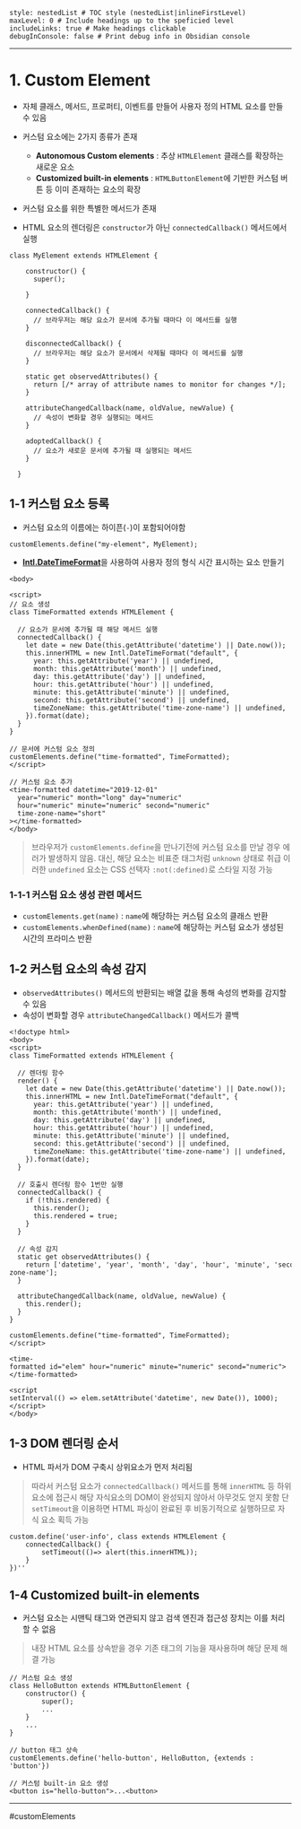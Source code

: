 ```table-of-contents
style: nestedList # TOC style (nestedList|inlineFirstLevel)
maxLevel: 0 # Include headings up to the speficied level
includeLinks: true # Make headings clickable
debugInConsole: false # Print debug info in Obsidian console
```
---
# 1. Custom Element
- 자체 클래스, 메서드, 프로퍼티, 이벤트를 만들어 사용자 정의 HTML 요소를 만들 수 있음
- 커스텀 요소에는 2가지 종류가 존재
	- **Autonomous Custom elements** : 추상 `HTMLElement` 클래스를 확장하는 새로운 요소
	- **Customized built-in elements** : `HTMLButtonElement`에 기반한 커스텀 버튼 등 이미 존재하는 요소의 확장

- 커스텀 요소를 위한 특별한 메서드가 존재
- HTML 요소의 렌더링은 `constructor`가 아닌 `connectedCallback()` 메서드에서 실행

```
class MyElement extends HTMLElement {

    constructor() {
      super();
      
    }

    connectedCallback() {
	  // 브라우저는 해당 요소가 문서에 추가될 때마다 이 메서드를 실행
    }

    disconnectedCallback() {
      // 브라우저는 해당 요소가 문서에서 삭제될 때마다 이 메서드를 실행
    }

    static get observedAttributes() {
      return [/* array of attribute names to monitor for changes */];
    }

    attributeChangedCallback(name, oldValue, newValue) {
	  // 속성이 변화할 경우 실행되는 메서드
    }

    adoptedCallback() {
      // 요소가 새로운 문서에 추가될 때 실행되는 메서드
    }

  }
```

## 1-1 커스텀 요소 등록

- 커스텀 요소의 이름에는 하이픈(`-`)이 포함되어야함

```
customElements.define("my-element", MyElement);
```

- [**Intl.DateTimeFormat**](https://developer.mozilla.org/en-US/docs/Web/JavaScript/Reference/Global_Objects/DateTimeFormat)을 사용하여 사용자 정의 형식 시간 표시하는 요소 만들기

```
<body>

<script>
// 요소 생성
class TimeFormatted extends HTMLElement {

  // 요소가 문서에 추가될 때 해당 메서드 실행
  connectedCallback() {
    let date = new Date(this.getAttribute('datetime') || Date.now());
    this.innerHTML = new Intl.DateTimeFormat("default", {
      year: this.getAttribute('year') || undefined,
      month: this.getAttribute('month') || undefined,
      day: this.getAttribute('day') || undefined,
      hour: this.getAttribute('hour') || undefined,
      minute: this.getAttribute('minute') || undefined,
      second: this.getAttribute('second') || undefined,
      timeZoneName: this.getAttribute('time-zone-name') || undefined,
    }).format(date);
  }
}

// 문서에 커스텀 요소 정의
customElements.define("time-formatted", TimeFormatted); 
</script>

// 커스텀 요소 추가
<time-formatted datetime="2019-12-01"
  year="numeric" month="long" day="numeric"
  hour="numeric" minute="numeric" second="numeric"
  time-zone-name="short"
></time-formatted>
</body>
```

> 브라우저가 `customElements.define`을 만나기전에 커스텀 요소를 만날 경우
> 에러가 발생하지 않음. 대신, 해당 요소는 비표준 태그처럼 `unknown` 상태로 취급
> 이러한 `undefined` 요소는 CSS 선택자 `:not(:defined)`로 스타일 지정 가능
### 1-1-1 커스텀 요소 생성 관련 메서드

- `customElements.get(name)` : `name`에 해당하는 커스텀 요소의 클래스 반환
- `customElements.whenDefined(name)` : `name`에 해당하는 커스텀 요소가 생성된 시간의 프라미스 반환

## 1-2 커스텀 요소의 속성 감지
- `observedAttributes()` 메서드의 반환되는 배열 값을 통해 속성의 변화를 감지할 수 있음
- 속성이 변화할 경우 `attributeChangedCallback()` 메서드가 콜백

```
<!doctype html>
<body>
<script>
class TimeFormatted extends HTMLElement {

  // 렌더링 함수
  render() { 
    let date = new Date(this.getAttribute('datetime') || Date.now());
    this.innerHTML = new Intl.DateTimeFormat("default", {
      year: this.getAttribute('year') || undefined,
      month: this.getAttribute('month') || undefined,
      day: this.getAttribute('day') || undefined,
      hour: this.getAttribute('hour') || undefined,
      minute: this.getAttribute('minute') || undefined,
      second: this.getAttribute('second') || undefined,
      timeZoneName: this.getAttribute('time-zone-name') || undefined,
    }).format(date);
  }

  // 호출시 렌더링 함수 1번만 실행
  connectedCallback() {
    if (!this.rendered) {
      this.render();
      this.rendered = true;
    }
  }

  // 속성 감지
  static get observedAttributes() {
    return ['datetime', 'year', 'month', 'day', 'hour', 'minute', 'second', 'time-zone-name'];
  }

  attributeChangedCallback(name, oldValue, newValue) {
    this.render();
  }
}

customElements.define("time-formatted", TimeFormatted);
</script>

<time-formatted id="elem" hour="numeric" minute="numeric" second="numeric"></time-formatted>

<script
setInterval(() => elem.setAttribute('datetime', new Date()), 1000);
</script>
</body>
```

## 1-3 DOM 렌더링 순서
- HTML 파서가 DOM 구축시 상위요소가 먼저 처리됨

> 따라서 커스텀 요소가 `connectedCallback()` 메서드를 통해
> `innerHTML` 등 하위 요소에 접근시 해당 자식요소의 DOM이 완성되지 않아서 아무것도 얻지 못함
> 단 `setTimeout`을 이용하면 HTML 파싱이 완료된 후 비동기적으로 실행하므로 자식 요소 획득 가능

```
custom.define('user-info', class extends HTMLElement {
	connectedCallback() {
		setTimeout(()=> alert(this.innerHTML));
	}
})''
```

## 1-4 Customized built-in elements

- 커스텀 요소는 시맨틱 태그와 연관되지 않고 검색 엔진과 접근성 장치는 이를 처리할 수 없음

> 내장 HTML 요소를 상속받을 경우 기존 태그의 기능을 재사용하며 해당 문제 해결 가능

```
// 커스텀 요소 생성
class HelloButton extends HTMLButtonElement {
	constructor() {
		super();
		...
	}
	...
}

// button 태그 상속
customElements.define('hello-button', HelloButton, {extends : 'button'})

// 커스텀 built-in 요소 생성
<button is="hello-button">...<button>
```

---
#customElements